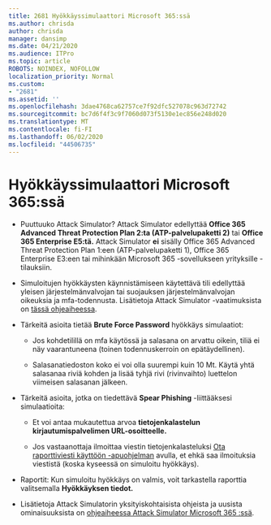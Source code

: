 ```yaml
---
title: 2681 Hyökkäyssimulaattori Microsoft 365:ssä
ms.author: chrisda
author: chrisda
manager: dansimp
ms.date: 04/21/2020
ms.audience: ITPro
ms.topic: article
ROBOTS: NOINDEX, NOFOLLOW
localization_priority: Normal
ms.custom:
- "2681"
ms.assetid: ''
ms.openlocfilehash: 3dae4768ca62757ce7f92dfc527078c963d72742
ms.sourcegitcommit: bc7d6f4f3c9f7060d073f5130e1ec856e248d020
ms.translationtype: MT
ms.contentlocale: fi-FI
ms.lasthandoff: 06/02/2020
ms.locfileid: "44506735"
---
```

# <a name="attack-simulator-in-microsoft-365"></a>Hyökkäyssimulaattori Microsoft 365:ssä

- Puuttuuko Attack Simulator? Attack Simulator edellyttää **Office 365 Advanced Threat Protection Plan 2:ta (ATP-palvelupaketti 2)** tai **Office 365 Enterprise E5:tä.** Attack Simulator **ei** sisälly Office 365 Advanced Threat Protection Plan 1:een (ATP-palvelupaketti 1), Office 365 Enterprise E3:een tai mihinkään Microsoft 365 -sovellukseen yrityksille -tilauksiin.

- Simuloitujen hyökkäysten käynnistämiseen käytettävä tili edellyttää yleisen järjestelmänvalvojan tai suojauksen järjestelmänvalvojan oikeuksia ja mfa-todennusta. Lisätietoja Attack Simulator -vaatimuksista on [tässä ohjeaiheessa](https://docs.microsoft.com/microsoft-365/security/office-365-security/attack-simulator).

- Tärkeitä asioita tietää **Brute Force Password** hyökkäys simulaatiot:

  - Jos kohdetilillä on mfa käytössä ja salasana on arvattu oikein, tiliä ei näy vaarantuneena (toinen todennuskerroin on epätäydellinen).

  - Salasanatiedoston koko ei voi olla suurempi kuin 10 Mt. Käytä yhtä salasanaa riviä kohden ja lisää tyhjä rivi (rivinvaihto) luettelon viimeisen salasanan jälkeen.

- Tärkeitä asioita, jotka on tiedettävä **Spear Phishing** -liittääksesi simulaatioita:

  - Et voi antaa mukautettua arvoa **tietojenkalastelun kirjautumispalvelimen URL-osoitteelle.**

  - Jos vastaanottaja ilmoittaa viestin tietojenkalasteluksi [Ota raporttiviesti käyttöön -apuohjelman](https://docs.microsoft.com/microsoft-365/security/office-365-security/enable-the-report-message-add-in) avulla, et ehkä saa ilmoituksia viestistä (koska kyseessä on simuloitu hyökkäys).

- Raportit: Kun simuloitu hyökkäys on valmis, voit tarkastella raporttia valitsemalla **Hyökkäyksen tiedot.**

- Lisätietoja Attack Simulatorin yksityiskohtaisista ohjeista ja uusista ominaisuuksista on [ohjeaiheessa Attack Simulator Microsoft 365 :ssä](https://docs.microsoft.com/microsoft-365/security/office-365-security/attack-simulator).
